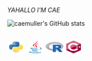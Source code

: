 *YAHALLO I'M CAE*


![caemuller's GitHub stats](https://github-readme-stats.vercel.app/api?username=caemuller&show_icons=true&count_private=true&theme=radical)

<div style="display: inline_block"><br>
  <img align="center" alt="cae-py" height="30" width="40" src="https://raw.githubusercontent.com/devicons/devicon/master/icons/python/python-original.svg">
  <img align="center" alt="cae-java" height="30" width="40" src="https://raw.githubusercontent.com/devicons/devicon/master/icons/java/java-original.svg">
  <img align="center" alt="cae-r" height="30" width="40" src="https://raw.githubusercontent.com/devicons/devicon/master/icons/r/r-original.svg">
 <img align="center" alt="cae-cpp" height="30" width="40" src="https://raw.githubusercontent.com/devicons/devicon/master/icons/cplusplus/cplusplus-original.svg">


